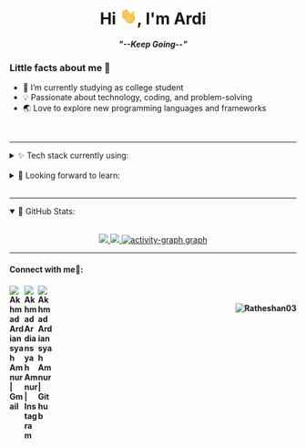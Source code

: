 <h1 align="center">Hi <img src="https://raw.githubusercontent.com/ABSphreak/ABSphreak/master/gifs/Hi.gif" width="30px">, I'm Ardi</h1>
<p align="center">
  <b><i align="center">"--Keep Going--"</i></b>
</p>

<h3>Little facts about me 👤</h3>

- 🔭 I’m currently studying as college student
- 💡 Passionate about technology, coding, and problem-solving  
- 🌏 Love to explore new programming languages and frameworks
<br>

---

<details>
<summary>
  ✨ Tech stack currently using:
</summary>
   <br>
<code><a href="https://laravel.com/" target="_blank"><img height="30" src="https://www.vectorlogo.zone/logos/laravel/laravel-icon.svg"></a></code>
<code><a href="https://www.python.org/" target="_blank"><img height="30" src="https://www.vectorlogo.zone/logos/python/python-icon.svg"></a></code>
<code><a href="https://pytorch.org/" target="_blank"><img height="30" src="https://www.vectorlogo.zone/logos/tensorflow/tensorflow-icon.svg"></a></code>
<code><a href="https://www.oracle.com/java/" target="_blank"><img height="30" src="https://www.vectorlogo.zone/logos/java/java-icon.svg"></a></code>
<code><a href="https://www.oracle.com/java/" target="_blank"><img height="30" src="https://www.vectorlogo.zone/logos/typescriptlang/typescriptlang-icon.svg"></a></code>
<code><a href="https://www.javascript.com/" target="_blank"><img height="30" src="https://raw.githubusercontent.com/devicons/devicon/master/icons/javascript/javascript-plain.svg"></a></code>
<code><a href="https://www.w3schools.com/html/" target="_blank"><img height="30" src="https://www.vectorlogo.zone/logos/w3_html5/w3_html5-icon.svg"></a></code>
<code><a href="https://www.w3schools.com/css/" target="_blank"><img height="30" src="https://raw.githubusercontent.com/devicons/devicon/master/icons/css3/css3-original.svg"></a></code>
<code><a href="https://git-scm.com/" target="_blank"><img height="30" src="https://www.vectorlogo.zone/logos/git-scm/git-scm-icon.svg"></a></code>

  
</details>
<br>

<details>
<summary>
  🌱 Looking forward to learn:
</summary>
   <br>
<code><a href="https://cloud.google.com/" target="_blank"><img height="30" src="https://www.vectorlogo.zone/logos/google_cloud/google_cloud-icon.svg"></a></code></code>
</details>
<br>

---

<details open="">
<summary>
 📔 GitHub Stats:
</summary>
<br>
<p align="center">
  <a href="https://github.com/akhmad-ardi">
      <img height="180em" src="https://github-readme-stats-eight-theta.vercel.app/api?username=akhmad-ardi&show_icons=true&theme=dark&include_all_commits=true&count_private=true"/>
      <img height="180em" src="https://github-readme-stats-eight-theta.vercel.app/api/top-langs/?username=akhmad-ardi&layout=pie&theme=dark"/>
      <img src="https://github-readme-activity-graph.vercel.app/graph?username=akhmad-ardi&radius=16&hide_border=true&theme=github&area=true&order=5" height="300" alt="activity-graph graph"  />
  </a>
</p>
</details>

---

<h4> Connect with me🤝: <h4>
  </hr>
  <a href="mailto:akhmad.ardi1711@gmail.com">
    <img align="left" alt="Akhmad Ardiansyah Amnur | Gmail" width="26px" src="https://www.vectorlogo.zone/logos/gmail/gmail-icon.svg" />
  </a>
  <a href="https://www.instagram.com/ardi.17__/">
    <img align="left" alt="Akhmad Ardiansyah Amnur | Instagram" width="24px" src="https://www.vectorlogo.zone/logos/instagram/instagram-icon.svg" />
  </a>
  </a>
   <a href="https://github.com/akhmad-ardi">
    <img align="left" alt="Akhmad Ardiansyah Amnur | Github" width="26px" src="https://www.vectorlogo.zone/logos/github/github-tile.svg" />
  </a>
  <br>
  
<p align="right" > <img src="https://komarev.com/ghpvc/?username=akhmad-ardi1711&label=Profile%20views&color=0e75b6&style=flat" alt="Ratheshan03" /> </p>
<!---
akhmad-ardi/akhmad-ardi is a ✨ special ✨ repository because its `README.md` (this file) appears on your GitHub profile.
You can click the Preview link to take a look at your changes.
--->
